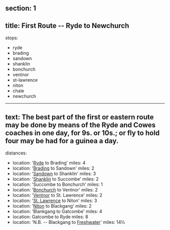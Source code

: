 section: 1
----
title: First Route -- Ryde to Newchurch
----
stops:
- ryde
- brading
- sandown
- shanklin
- bonchurch
- ventnor
- st-lawrence
- niton
- chale
- newchurch
----
text: The best part of the first or eastern route may be done by means of the Ryde and Cowes coaches in one day, for 9s. or 10s.; or fly to hold four may be had for a guinea a day.
----
distances:
- location: '[Ryde](/stations/ryde/) to Brading'
  miles: 4
- location: '[Brading](/stations/brading/) to Sandown'
  miles: 2
- location: '[Sandown](/stations/sandown/) to Shanklin'
  miles: 3
- location: '[Shanklin](/stations/shanklin/) to Succombe'
  miles: 2
- location: 'Succombe to Bonchurch'
  miles: 1
- location: '[Bonchurch](/stations/bonchurch/) to Ventnor'
  miles: 2
- location: '[Ventnor](/stations/ventnor/) to St. Lawrence'
  miles: 2
- location: '[St. Lawrence](/stations/st-lawrence/) to Niton'
  miles: 3
- location: '[Niton](/stations/niton/) to Blackgang'
  miles: 2
- location: 'Blankgang to Gatcombe'
  miles: 4
- location: Gatcombe to Ryde
  miles: 8
- location: 'N.B. -- Blackgang to [Freshwater](/stations/freshwater)'
  miles: 14½
